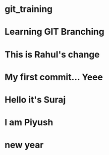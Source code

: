 # git_training

# Learning GIT Branching

# This is Rahul's change
# My first commit... Yeee

# Hello it's Suraj

# I am Piyush

# new year


